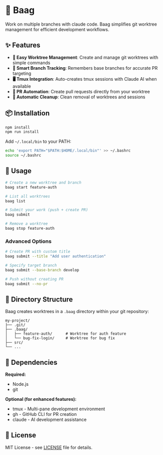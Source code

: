 # 🌳 Baag

Work on multiple branches with claude code. Baag simplifies git worktree management for efficient development workflows.

## ✨ Features

- **🌿 Easy Worktree Management**: Create and manage git worktrees with simple commands
- **🎯 Smart Branch Tracking**: Remembers base branches for accurate PR targeting  
- **🖥️ Tmux Integration**: Auto-creates tmux sessions with Claude AI when available
- **🔄 PR Automation**: Create pull requests directly from your worktree
- **🧹 Automatic Cleanup**: Clean removal of worktrees and sessions

## 📦 Installation

```bash
npm install
npm run install
```

Add `~/.local/bin` to your PATH:
```bash
echo 'export PATH="$PATH:$HOME/.local/bin"' >> ~/.bashrc
source ~/.bashrc
```

## 🚀 Usage

```bash
# Create a new worktree and branch
baag start feature-auth

# List all worktrees
baag list

# Submit your work (push + create PR)
baag submit

# Remove a worktree
baag stop feature-auth
```

### Advanced Options

```bash
# Create PR with custom title
baag submit --title "Add user authentication"

# Specify target branch
baag submit --base-branch develop

# Push without creating PR
baag submit --no-pr
```

## 📁 Directory Structure

Baag creates worktrees in a `.baag` directory within your git repository:

```
my-project/
├── .git/
├── .baag/
│   ├── feature-auth/      # Worktree for auth feature
│   └── bug-fix-login/     # Worktree for bug fix
├── src/
└── ...
```

## 🎯 Dependencies

**Required:**
- Node.js
- git

**Optional (for enhanced features):**
- tmux - Multi-pane development environment
- gh - GitHub CLI for PR creation  
- claude - AI development assistance

## 📄 License

MIT License - see [LICENSE](LICENSE) file for details.